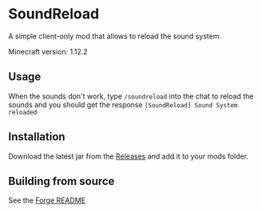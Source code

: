 # SoundReload

A simple client-only mod that allows to reload the sound system.

Minecraft version: 1.12.2

## Usage

When the sounds don't work, type `/soundreload` into the chat to reload the sounds and you should get the response `[SoundReload] Sound System reloaded`

## Installation

Download the latest jar from the [Releases](https://github.com/cesmec/SoundReload/releases) and add it to your mods folder.

## Building from source

See the [Forge README](./README-Forge.txt)

